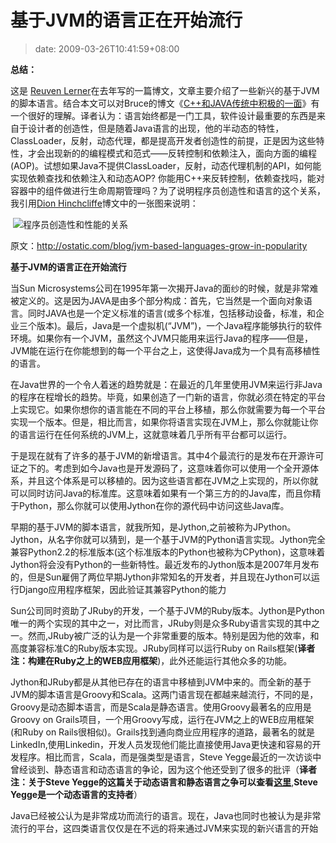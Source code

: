 # 基于JVM的语言正在开始流行
>date: 2009-03-26T10:41:59+08:00


**总结：**


这是 [Reuven Lerner](https://coolshell.cn/member/reuven)在去年写的一篇博文，文章主要介绍了一些新兴的基于JVM的脚本语言。结合本文可以对Bruce的博文《[C++和JAVA传统中积极的一面](https://coolshell.cn/articles/209.html)》有一个很好的理解。译者认为：语言始终都是一门工具，软件设计最重要的东西是来自于设计者的创造性，但是随着Java语言的出现，他的半动态的特性，ClassLoader，反射，动态代理，都是提高开发者创造性的前提，正是因为这些特性，才会出现新的的编程模式和范式——反转控制和依赖注入，面向方面的编程(AOP)。试想如果Java不提供ClassLoader，反射，动态代理机制的API，如何能实现依赖查找和依赖注入和动态AOP? 你能用C++来反转控制，依赖查找吗，能对容器中的组件做进行生命周期管理吗？为了说明程序员创造性和语言的这个关系，我引用[Dion Hinchcliffe](http://hinchcliffe.org/)博文中的一张图来说明：


 ![程序员创造性和性能的关系](https://coolshell.cn/wp-content/uploads/2009/03/weblanguagecomparison1.png "程序员创造性和性能的关系")


原文：<http://ostatic.com/blog/jvm-based-languages-grow-in-popularity>  

**基于JVM的语言正在开始流行**


当Sun Microsystems公司在1995年第一次揭开Java的面纱的时候，就是非常难被定义的。这是因为JAVA是由多个部分构成：首先，它当然是一个面向对象语言。同时JAVA也是一个定义标准的语言(或多个标准，包括移动设备，标准，和企业三个版本)。最后，Java是一个虚拟机(“JVM”)，一个Java程序能够执行的软件环境。如果你有一个JVM，虽然这个JVM只能用来运行Java的程序——但是，JVM能在运行在你能想到的每一个平台之上，这使得Java成为一个具有高移植性的语言。



在Java世界的一个令人着迷的趋势就是：在最近的几年里使用JVM来运行非Java的程序在程增长的趋势。毕竟，如果创造了一门新的语言，你就必须在特定的平台上实现它。如果你想你的语言能在不同的平台上移植，那么你就需要为每一个平台实现一个版本。但是，相比而言，如果你将语言实现在JVM上，那么你就能让你的语言运行在任何系统的JVM上，这就意味着几乎所有平台都可以运行。


于是现在就有了许多的基于JVM的新增语言。其中4个最流行的是发布在开源许可证之下的。考虑到如今Java也是开发源码了，这意味着你可以使用一个全开源体系，并且这个体系是可以移植的。因为这些语言都在JVM之上实现的，所以你就可以同时访问Java的标准库。这意味着如果有一个第三方的的Java库，而且你精于Python，那么你就可以使用Jython在你的源代码中访问这些Java库。


早期的基于JVM的脚本语言，就我所知，是Jython,之前被称为JPython。Jython，从名字你就可以猜到，是一个基于JVM的Python语言实现。Jython完全兼容Python2.2的标准版本(这个标准版本的Python也被称为CPython)，这意味着Jython将会没有Python的一些新特性。最近发布的Jython版本是2007年月发布的，但是Sun雇佣了两位早期Jython非常知名的开发者，并且现在Jython可以运行Django应用程序框架，因此验证其兼容Python的能力


Sun公司同时资助了JRuby的开发，一个基于JVM的Ruby版本。Jython是Python唯一的两个实现的其中之一，对比而言，JRuby则是众多Ruby语言实现的其中之一。然而,JRuby被广泛的认为是一个非常重要的版本。特别是因为他的效率，和高度兼容标准C的Ruby版本实现。JRuby同样可以运行Ruby on Rails框架(**译者注：构建在Ruby之上的WEB应用框架**)，此外还能运行其他众多的功能。


Jython和JRuby都是从其他已存在的语言中移植到JVM中来的。而全新的基于JVM的脚本语言是Groovy和Scala。这两门语言现在都越来越流行，不同的是，Groovy是动态脚本语言，而是Scala是静态语言。使用Groovy最著名的应用是Groovy on Grails项目，一个用Groovy写成，运行在JVM之上的WEB应用框架(和Ruby on Rails很相似)。Grails找到通向商业应用程序的道路，最著名的就是LinkedIn,使用Linkedin，开发人员发现他们能比直接使用Java更快速和容易的开发程序。相比而言，Scala，而是强类型是语言，Steve Yegge最近的一次访谈中曾经谈到、静态语言和动态语言的争论，因为这个他还受到了很多的批评（**译者注：关于Steve Yegge的这篇关于动态语言和静态语言之争可以查看**[**这里**](https://steve-yegge.blogspot.com/2008/05/dynamic-languages-strike-back.html ),**Steve Yegge是一个动态语言的支持者**）  

Java已经被公认为是非常成功而流行的语言。现在，Java也同时也被认为是非常流行的平台，这四类语言仅仅是在不远的将来通过JVM来实现的新兴语言的开始


